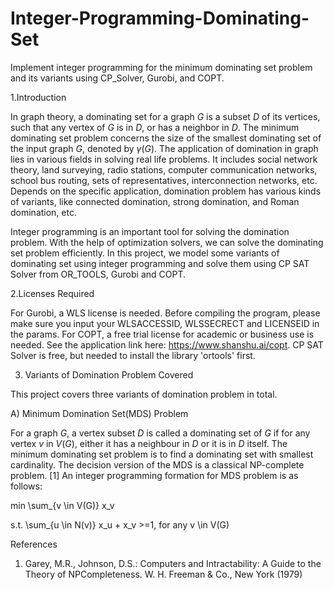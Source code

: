 # Integer-Programming-Dominating-Set
Implement integer programming for the minimum dominating set problem and its variants using CP_Solver, Gurobi, and COPT.

1.Introduction

In graph theory, a dominating set for a graph $G$ is a subset $D$ of its vertices, such that any vertex of $G$ is in $D$, or has a neighbor in $D$. The minimum dominating set problem concerns the size of the smallest dominating set of the input graph $G$, denoted by $\gamma(G)$. The application of domination in graph lies in various fields in solving real life problems. It includes social network theory, land surveying, radio stations, computer communication networks, school bus routing, sets of representatives, interconnection networks, etc. Depends on the specific application, domination problem has various kinds of variants, like connected domination, strong domination, and Roman domination, etc.

Integer programming is an important tool for solving the domination problem. With the help of optimization solvers, we can solve the dominating set problem efficiently. In this project, we model some variants of dominating set using integer programming and solve them using CP SAT Solver from OR\_TOOLS, Gurobi and COPT.

2.Licenses Required

For Gurobi, a WLS license is needed. Before compiling the program, please make sure you input your WLSACCESSID, WLSSECRECT and LICENSEID in the params. For COPT, a free trial license for academic or business use is needed. See the application link here: https://www.shanshu.ai/copt. CP SAT Solver is free, but needed to install the library 'ortools' first.

3. Variants of Domination Problem Covered
   
This project covers three variants of domination problem in total.

A) Minimum Domination Set(MDS) Problem

For a graph $G$, a vertex subset $D$ is called a dominating set of $G$ if for any vertex $v$ in $V(G)$, either it has a neighbour in $D$ or it is in $D$ itself. The minimum dominating set problem is to find a dominating set with smallest cardinality. The decision version of the MDS is a classical NP-complete problem. [1] An integer programming formation for MDS problem is as follows:

min \sum_{v \in V(G)} x_v

s.t. \sum_{u \in N(v)} x_u + x_v >=1, for any v \in V(G)

References
1. Garey, M.R., Johnson, D.S.: Computers and Intractability: A Guide to the Theory of NPCompleteness. W. H. Freeman & Co., New York (1979)
